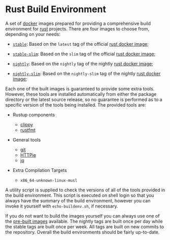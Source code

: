 # Rust Build Environment

A set of [docker][00] images prepared for providing a comprehensive build
environment for [rust][01] projects. There are four images to choose from,
depending on your needs:

- [`stable`][D0]: Based on the `latest` tag of the official [rust docker
  image][H0];

- [`stable-slim`][D1]: Based on the `slim` tag of the official [rust docker
  image][H0];

- [`nightly`][D2]: Based on the `nightly` tag of the nightly [rust docker
  image][H1];

- [`nightly-slim`][D3]: Based on the `nightly-slim` tag of the nightly [rust
  docker image][H1];

Each one of the built images is guaranteed to provide some extra tools. However,
these tools are installed automatically from either the package directory or the
latest source release, so no guarantee is performed as to a specific version of
the tools being installed. The provided tools are:

- Rustup components
  - [clippy](https://github.com/rust-lang/rust-clippy)
  - [rustfmt](https://github.com/rust-lang/rustfmt)

- General tools
  - [git](https://git-scm.com/)
  - [HTTPie](https://httpie.org/)
  - [jq](https://stedolan.github.io/jq/)

- Extra Compilation Targets
  - `x86_64-unknown-linux-musl`

A utility script is supplied to check the versions of all of the tools provided
in the build environment. This script is executed on shell login so that you
always have the summary of the build environment, however you can invoke it
yourself with `echo-buildenv.sh`, if necessary.

If you do not want to build the images yourself you can always use one of the
[pre-built images][H2] available. The nightly tags are built once per day while
the stable tags are built once per week. All tags are built on new commits to
the repository. Overall the build environments should be fairly up-to-date.

[D0]: Dockerfile.stable
[D1]: Dockerfile.stable-slim
[D2]: Dockerfile.nightly
[D3]: Dockerfile.nightly-slim
[H0]: https://hub.docker.com/_/rust
[H1]: https://hub.docker.com/r/rustlang/rust
[H2]: https://hub.docker.com/r/rpsrosario/rust-buildenv
[00]: https://www.docker.com/
[01]: https://www.rust-lang.org/
